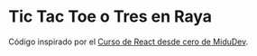 # Tic Tac Toe o Tres en Raya
Código inspirado por el [Curso de React desde cero de MiduDev](https://github.com/midudev/aprendiendo-react/tree/master/projects/02-tic-tac-toe).